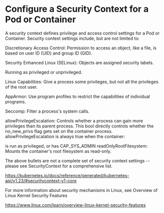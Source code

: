 # Configure a Security Context for a Pod or Container
A security context defines privilege and access control settings for a Pod or Container. Security context settings include, but are not limited to:

Discretionary Access Control: Permission to access an object, like a file, is based on user ID (UID) and group ID (GID).

Security Enhanced Linux (SELinux): Objects are assigned security labels.

Running as privileged or unprivileged.

Linux Capabilities: Give a process some privileges, but not all the privileges of the root user.

AppArmor: Use program profiles to restrict the capabilities of individual programs.

Seccomp: Filter a process's system calls.

allowPrivilegeEscalation: Controls whether a process can gain more privileges than its parent process. This bool directly controls whether the no_new_privs flag gets set on the container process. allowPrivilegeEscalation is always true when the container:

is run as privileged, or
has CAP_SYS_ADMIN
readOnlyRootFilesystem: Mounts the container's root filesystem as read-only.

The above bullets are not a complete set of security context settings -- please see SecurityContext for a comprehensive list.

https://kubernetes.io/docs/reference/generated/kubernetes-api/v1.23/#securitycontext-v1-core

For more information about security mechanisms in Linux, see Overview of Linux Kernel Security Features

https://www.linux.com/learn/overview-linux-kernel-security-features
